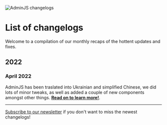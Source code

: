 <div>
   <img alt="AdminJS changelogs" src="https://docs.adminjs.co/images/logo-reg.svg">
</div>

# List of changelogs

Welcome to a compilation of our monthly recaps of the hottent updates and fixes.

## 2022

### April 2022
AdminJS has been traslated into Ukrainian and simplified Chinese, we did lots of minor tweaks, as well as added a couple of new components amongst other things. [**Read on to learn more!**](https://changelog.adminjs.co/2022/april).

___

[Subscribe to our newsletter](http://newsletter.adminjs.co/) if you don't want to miss the newest changelogs!

